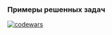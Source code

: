 ### Примеры решенных задач <br> 
[![codewars](https://www.codewars.com/users/DND-Nikolai/badges/large?theme=light)](https://www.codewars.com/users/DND-Nikolai)
